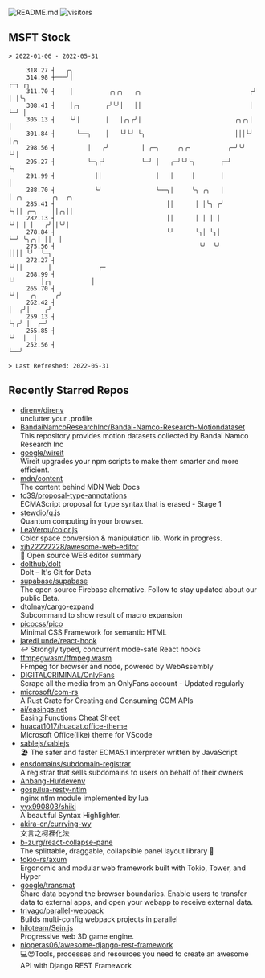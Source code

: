 ![README.md](https://github.com/Gerhut/Gerhut/workflows/README.md/badge.svg)
![visitors](https://visitors.vercel.app/Gerhut/Gerhut?token=8cf69d1f6813d272ef062726b6070c9be4ff72038cfe5a7ded7384a8da65d866)

## MSFT Stock

```
> 2022-01-06 - 2022-05-31

     318.27 ┤   ╭╮                                                                                               
     314.98 ┼───╯│                                                  ╭─╮ ╭╮                                       
     311.70 ┤    │          ╭╮╭╮   ╭╮                              ╭╯ │ │╰╮                                      
     308.41 ┤    │╭╮       ╭╯╰╯│   ││                              │  ╰─╯ │                                      
     305.13 ┤    ╰╯│       │   │╭╮╭╯│                          ╭╮╭╮│      │                                      
     301.84 ┤      ╰──╮    │   ╰╯╰╯ ╰╮                         │││╰╯      │╭╮                                    
     298.56 ┤         │   ╭╯         │ ╭─╮     ╭╮╭╮          ╭─╯╰╯        ╰╯│                                    
     295.27 ┤         ╰─╮╭╯          ╰─╯ │   ╭─╯╰╯╰╮       ╭─╯              ╰╮                                   
     291.99 ┤           ││               │   │     │       │                 │                                   
     288.70 ┤           ╰╯               ╰──╮│     ╰╮ ╭╮   │                 │ ╭╮        ╭╮  ╭╮                  
     285.41 ┤                               ││      │ │╰╮ ╭╯                 ╰╮││ ╭─╮    ││╭╮││                  
     282.13 ┤                               ││      │ │ │ │                   ╰╯│ │ │   ╭╯││╰╯│                  
     278.84 ┤                               ╰╯      ╰╮│ ╰╮│                     ╰─╯ ╰╮╭╮│ ││  │                  
     275.56 ┤                                        ╰╯  ╰╯                          ││││ ╰╯  ╰─╮                
     272.27 ┤                                                                        ╰╯││       │             ╭─ 
     268.99 ┤                                                                          ╰╯       │╭╮           │  
     265.70 ┤                                                                                   ╰╯│   ╭╮     ╭╯  
     262.42 ┤                                                                                     │  ╭╯│    ╭╯   
     259.13 ┤                                                                                     ╰╮╭╯ │  ╭─╯    
     255.85 ┤                                                                                      ╰╯  │  │      
     252.56 ┤                                                                                          ╰──╯      

> Last Refreshed: 2022-05-31
```

## Recently Starred Repos

- [direnv/direnv](https://github.com/direnv/direnv)  
  unclutter your .profile
- [BandaiNamcoResearchInc/Bandai-Namco-Research-Motiondataset](https://github.com/BandaiNamcoResearchInc/Bandai-Namco-Research-Motiondataset)  
  This repository provides motion datasets collected by Bandai Namco Research Inc
- [google/wireit](https://github.com/google/wireit)  
  Wireit upgrades your npm scripts to make them smarter and more efficient.
- [mdn/content](https://github.com/mdn/content)  
  The content behind MDN Web Docs
- [tc39/proposal-type-annotations](https://github.com/tc39/proposal-type-annotations)  
  ECMAScript proposal for type syntax that is erased - Stage 1
- [stewdio/q.js](https://github.com/stewdio/q.js)  
  Quantum computing in your browser.
- [LeaVerou/color.js](https://github.com/LeaVerou/color.js)  
  Color space conversion & manipulation lib. Work in progress.
- [xjh22222228/awesome-web-editor](https://github.com/xjh22222228/awesome-web-editor)  
  🔨  Open source WEB editor summary
- [dolthub/dolt](https://github.com/dolthub/dolt)  
  Dolt – It's Git for Data
- [supabase/supabase](https://github.com/supabase/supabase)  
  The open source Firebase alternative. Follow to stay updated about our public Beta.
- [dtolnay/cargo-expand](https://github.com/dtolnay/cargo-expand)  
  Subcommand to show result of macro expansion
- [picocss/pico](https://github.com/picocss/pico)  
  Minimal CSS Framework for semantic HTML
- [jaredLunde/react-hook](https://github.com/jaredLunde/react-hook)  
  ↩ Strongly typed, concurrent mode-safe React hooks
- [ffmpegwasm/ffmpeg.wasm](https://github.com/ffmpegwasm/ffmpeg.wasm)  
  FFmpeg for browser and node, powered by WebAssembly
- [DIGITALCRIMINAL/OnlyFans](https://github.com/DIGITALCRIMINAL/OnlyFans)  
  Scrape all the media from an OnlyFans account - Updated regularly
- [microsoft/com-rs](https://github.com/microsoft/com-rs)  
  A Rust Crate for Creating and Consuming COM APIs
- [ai/easings.net](https://github.com/ai/easings.net)  
  Easing Functions Cheat Sheet
- [huacat1017/huacat.office-theme](https://github.com/huacat1017/huacat.office-theme)  
  Microsoft Office(like) theme for VScode
- [sablejs/sablejs](https://github.com/sablejs/sablejs)  
  🏖️ The safer and faster ECMA5.1 interpreter written by JavaScript
- [ensdomains/subdomain-registrar](https://github.com/ensdomains/subdomain-registrar)  
  A registrar that sells subdomains to users on behalf of their owners
- [Anbang-Hu/devenv](https://github.com/Anbang-Hu/devenv)  
- [gosp/lua-resty-ntlm](https://github.com/gosp/lua-resty-ntlm)  
  nginx ntlm module implemented by lua
- [yyx990803/shiki](https://github.com/yyx990803/shiki)  
  A beautiful Syntax Highlighter.
- [akira-cn/currying-wy](https://github.com/akira-cn/currying-wy)  
  文言之柯裡化法
- [b-zurg/react-collapse-pane](https://github.com/b-zurg/react-collapse-pane)  
  The splittable, draggable, collapsible panel layout library 🎉
- [tokio-rs/axum](https://github.com/tokio-rs/axum)  
  Ergonomic and modular web framework built with Tokio, Tower, and Hyper
- [google/transmat](https://github.com/google/transmat)  
  Share data beyond the browser boundaries. Enable users to transfer data to external apps, and open your webapp to receive external data.
- [trivago/parallel-webpack](https://github.com/trivago/parallel-webpack)  
  Builds multi-config webpack projects in parallel
- [hiloteam/Sein.js](https://github.com/hiloteam/Sein.js)  
  Progressive web 3D game engine.
- [nioperas06/awesome-django-rest-framework](https://github.com/nioperas06/awesome-django-rest-framework)  
   💻😍Tools, processes and resources you need to create an awesome API with Django REST Framework
